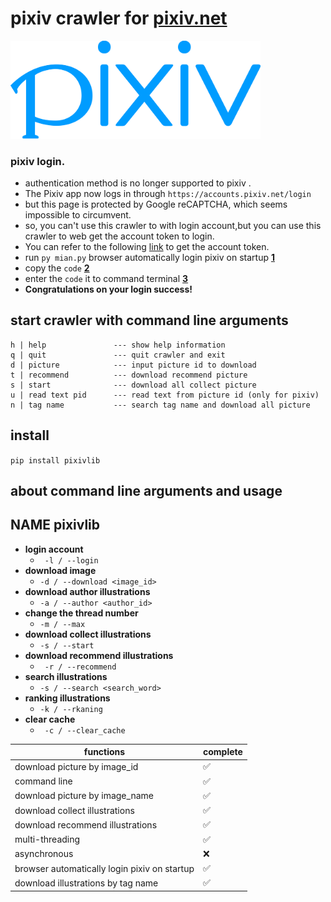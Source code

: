 # pixiv crawler for [pixiv.net](https://www.pixiv.net/)
 
<img src="./docs/Pixiv_logo.png" alt="Pixiv_logo" width ="400">

### pixiv login.

- authentication method is no longer supported to pixiv .
- The Pixiv app now logs in through `https://accounts.pixiv.net/login`
- but this page is protected by Google reCAPTCHA, which seems impossible to circumvent.
- so, you can't use this crawler to with login account,but you can use this crawler to web get the account token to
  login.
- You can refer to the following [link](/docs) to get the account token.
- run `py mian.py` browser automatically login pixiv on startup **[1](/docs/1.png)**
- copy the `code`  **[2](/docs/2.png)**
- enter the `code` it to command terminal  **[3](/docs/3.png)**
- **Congratulations on your login success!**

## start crawler with command line arguments

```
h | help               --- show help information
q | quit               --- quit crawler and exit
d | picture            --- input picture id to download
t | recommend          --- download recommend picture
s | start              --- download all collect picture
u | read text pid      --- read text from picture id (only for pixiv)
n | tag name           --- search tag name and download all picture
```

## install

``` pip install pixivlib ```

## about command line arguments and usage

## NAME pixivlib

- **login account** 
  - ``` -l / --login```
- **download image** 
  - ```-d / --download <image_id> ```
- **download author illustrations**
  - ``` -a / --author <author_id> ```
- **change the thread number** 
  - ``` -m / --max ```
- **download collect illustrations**
  - ``` -s / --start ```
- **download recommend illustrations**
  - ``` -r / --recommend```
- **search illustrations** 
  - ``` -s / --search <search_word> ```
- **ranking illustrations** 
  - ``` -k / --rkaning ```
- **clear cache** 
  - ``` -c / --clear_cache```

| functions                                    | complete |
|----------------------------------------------|----------|
| download picture by image_id                 | ✅        |
| command line                                 | ✅        |
| download picture by image_name               | ✅        |
| download collect illustrations               | ✅        |
| download recommend illustrations             | ✅        |
| multi-threading                              | ✅        |
| asynchronous                                 | ❌        |
| browser automatically login pixiv on startup | ✅        |
| download illustrations by tag name           | ✅        |
